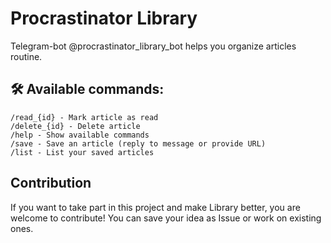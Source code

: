 # Procrastinator Library
Telegram-bot @procrastinator_library_bot helps you organize articles routine.

## 🛠 Available commands:

```
/read_{id} - Mark article as read
/delete_{id} - Delete article
/help - Show available commands
/save - Save an article (reply to message or provide URL)
/list - List your saved articles
```

## Contribution
If you want to take part in this project and make Library better, you are welcome to contribute! You can save your idea as Issue or work on existing ones. 

